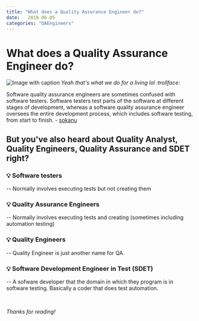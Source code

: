 ```yaml
---
title: "What does a Quality Assurance Engineer do?"
date:   2018-06-05
categories: "QAEngineers"
---
```


# What does a Quality Assurance Engineer do?
![Image with caption](http://i.imgur.com/KHaCdxA.png "Image with caption")
_Yeah that's what we do for a living lol :trollface:_

Software quality assurance engineers are sometimes confused with software testers. Software testers test parts of the software at different stages of development, whereas a software quality assurance engineer oversees the entire development process, which includes software testing, from start to finish. - 
[sokanu](https://www.sokanu.com/careers/software-quality-assurance-engineer/)


## But you've also heard about Quality Analyst, Quality Engineers, Quality Assurance and SDET right?
### :bulb: Software testers 
-- Normally involves executing tests but not creating them

### :bulb: Quality Assurance Engineers 
-- Normally involves executing tests and creating (sometimes including automation testing)

### :bulb: Quality Engineers 
-- Quality Engineer is just another name for QA. 

### :bulb: Software Development Engineer in Test (SDET)
-- A sofware developer that the domain in which they program is in software testing. Basically a coder that does test automation.

<br>

_Thanks for reading!_